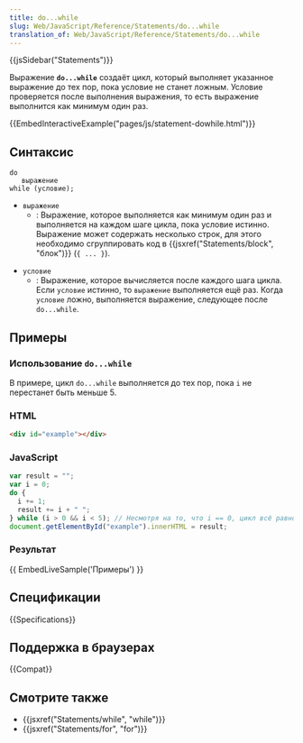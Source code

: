 ```yaml
---
title: do...while
slug: Web/JavaScript/Reference/Statements/do...while
translation_of: Web/JavaScript/Reference/Statements/do...while
---
```


{{jsSidebar("Statements")}}

Выражение **`do...while`** создаёт цикл, который выполняет указанное выражение до тех пор, пока условие не станет ложным. Условие проверяется после выполнения выражения, то есть выражение выполнится как минимум один раз.

{{EmbedInteractiveExample("pages/js/statement-dowhile.html")}}

## Синтаксис

```
do
   выражение
while (условие);
```

- `выражение`
  - : Выражение, которое выполняется как минимум один раз и выполняется на каждом шаге цикла, пока условие истинно. Выражение может содержать несколько строк, для этого необходимо сгруппировать код в {{jsxref("Statements/block", "блок")}} (`{ ... }`).

<!---->

- `условие`
  - : Выражение, которое вычисляется после каждого шага цикла. Если `условие` истинно, то `выражение` выполняется ещё раз. Когда `условие` ложно, выполняется выражение, следующее после `do...while`.

## Примеры

### Использование `do...while`

В примере, цикл `do...while` выполняется до тех пор, пока `i` не перестанет быть меньше 5.

### HTML

```html
<div id="example"></div>
```

### JavaScript

```js
var result = "";
var i = 0;
do {
  i += 1;
  result += i + " ";
} while (i > 0 && i < 5); // Несмотря на то, что i == 0, цикл всё равно продолжится, так как начинается без теста
document.getElementById("example").innerHTML = result;
```

### Результат

{{ EmbedLiveSample('Примеры') }}

## Спецификации

{{Specifications}}

## Поддержка в браузерах

{{Compat}}

## Смотрите также

- {{jsxref("Statements/while", "while")}}
- {{jsxref("Statements/for", "for")}}
